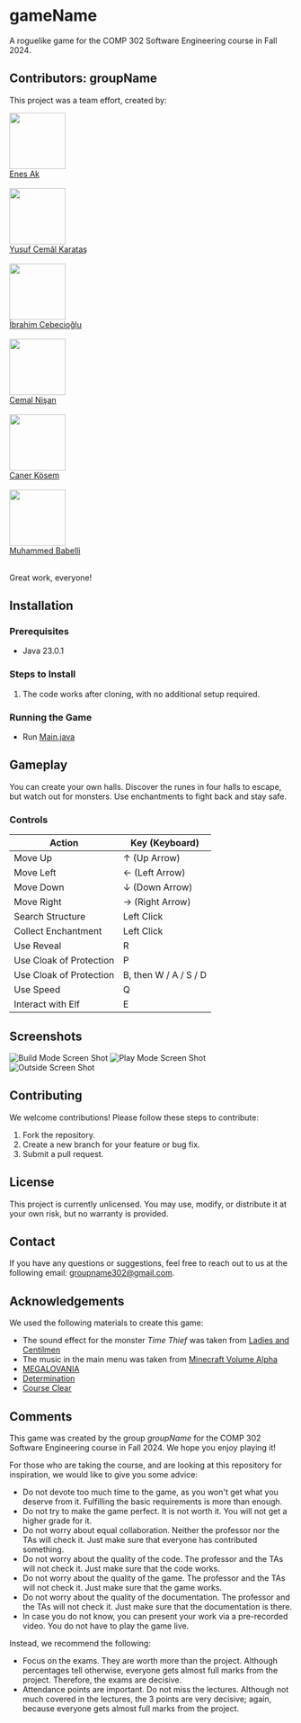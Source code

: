 # gameName

A roguelike game for the COMP 302 Software Engineering course in Fall 2024.

## Contributors: groupName

This project was a team effort, created by:

<a href="https://github.com/enesak21"><img src="https://avatars.githubusercontent.com/enesak21?s=100" width="100" height="100" /><br />Enes Ak</a><br><br>
<a href="https://github.com/TavarishYosef"><img src="https://avatars.githubusercontent.com/TavarishYosef?s=100" width="100" height="100" /><br />Yusuf Cemâl Karataş</a><br><br>
<a href="https://github.com/ibrahimcbc"><img src="https://avatars.githubusercontent.com/ibrahimcbc?s=100" width="100" height="100" /><br />İbrahim Cebecioğlu</a><br><br>
<a href="https://github.com/cemalnisan"><img src="https://avatars.githubusercontent.com/cemalnisan?s=100" width="100" height="100" /><br />Cemal Nişan</a><br><br>
<a href="https://github.com/canerkosem"><img src="https://avatars.githubusercontent.com/canerkosem?s=100" width="100" height="100" /><br />Caner Kösem</a><br><br>
<a href="https://github.com/muhbabelli"><img src="https://avatars.githubusercontent.com/muhbabelli?s=100" width="100" height="100" /><br />Muhammed Babelli</a><br><br>

Great work, everyone!

## Installation

### Prerequisites
- Java 23.0.1

### Steps to Install
1. The code works after cloning, with no additional setup required.

### Running the Game
- Run [Main.java](src/domain/main/Main.java)

## Gameplay
You can create your own halls. Discover the runes in four halls to escape, but watch out for monsters. Use enchantments to fight back and stay safe.

### Controls

 Action         | Key (Keyboard) |
|----------------|----------------|
| Move Up        | ↑ (Up Arrow)   |
| Move Left      | ← (Left Arrow) |
| Move Down      | ↓ (Down Arrow) |
| Move Right     | → (Right Arrow)|
| Search Structure     | Left Click |
| Collect Enchantment | Left Click |
| Use Reveal | R |
| Use Cloak of Protection | P |
| Use Cloak of Protection | B, then W / A / S / D |
| Use Speed | Q |
| Interact with Elf | E |


## Screenshots

![Build Mode Screen Shot](reports/screenshots/buildMode.png)
![Play Mode Screen Shot](reports/screenshots/playMode.png)
![Outside Screen Shot](reports/screenshots/outside.png)

## Contributing

We welcome contributions! Please follow these steps to contribute:
1. Fork the repository.
2. Create a new branch for your feature or bug fix.
3. Submit a pull request.

## License
This project is currently unlicensed. You may use, modify, or distribute it at your own risk, but no warranty is provided.

## Contact

If you have any questions or suggestions, feel free to reach out to us at the following email:
groupname302@gmail.com.

## Acknowledgements

We used the following materials to create this game:
- The sound effect for the monster *Time Thief* was taken from [Ladies and Centilmen](https://www.youtube.com/watch?v=40Ka2G6qYMY)
- The music in the main menu was taken from [Minecraft Volume Alpha](https://www.youtube.com/watch?v=qq-RGFyaq0U&list=PL3817D41C7D841E23&index=16)
- [MEGALOVANIA](https://www.youtube.com/watch?v=0FCvzsVlXpQ)
- [Determination](https://www.youtube.com/watch?v=h1wSPmlZV-w)
- [Course Clear](https://www.youtube.com/watch?v=wRkp6apEovA)

## Comments

This game was created by the group *groupName* for the COMP 302 Software Engineering course in Fall 2024. We hope you enjoy playing it!

For those who are taking the course, and are looking at this repository for inspiration, we would like to give you some advice:
- Do not devote too much time to the game, as you won't get what you deserve from it. Fulfilling the basic requirements is more than enough.
- Do not try to make the game perfect. It is not worth it. You will not get a higher grade for it.
- Do not worry about equal collaboration. Neither the professor nor the TAs will check it. Just make sure that everyone has contributed something.
- Do not worry about the quality of the code. The professor and the TAs will not check it. Just make sure that the code works.
- Do not worry about the quality of the game. The professor and the TAs will not check it. Just make sure that the game works.
- Do not worry about the quality of the documentation. The professor and the TAs will not check it. Just make sure that the documentation is there.
- In case you do not know, you can present your work via a pre-recorded video. You do not have to play the game live.

Instead, we recommend the following:
- Focus on the exams. They are worth more than the project. Although percentages tell otherwise, everyone gets almost full marks from the project. Therefore, the exams are decisive.
- Attendance points are important. Do not miss the lectures. Although not much covered in the lectures, the 3 points are very decisive; again, because everyone gets almost full marks from the project.
